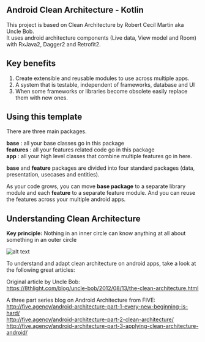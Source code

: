 ## Android Clean Architecture - Kotlin
This project is based on Clean Architecture by Robert Cecil Martin aka Uncle Bob.   
It uses android architecture components (Live data, View model and Room) with RxJava2, Dagger2 and Retrofit2.
       
       
## Key benefits
1. Create extensible and reusable modules to use across multiple apps.
2. A system that is testable, independent of frameworks, database and UI
3. When some frameworks or libraries become obsolete easily replace them with new ones.

 
## Using this template    
  There are three main packages.  
  
  **base** : all your base classes go in this package    
  **features** : all your features related code go in this package    
  **app** : all your high level classes that combine multiple features go in here.   
  
  **base** and **feature** packages are divided into four standard packages (data, presentation, usecases and entities).
  
As your code grows, you can move **base package** to a separate library module and
each **feature** to a separate feature module. And you can reuse the features across your multiple android apps.
      
     
     
## Understanding Clean Architecture
**Key principle:** Nothing in an inner circle can know anything at all about something in an outer circle

  ![alt text](https://8thlight.com/blog/assets/posts/2012-08-13-the-clean-architecture/CleanArchitecture.jpg)


To understand and adapt clean architecture on android apps, take a look at the following great articles:

Original article by Uncle Bob:    
  https://8thlight.com/blog/uncle-bob/2012/08/13/the-clean-architecture.html


A three part series blog on Android Architecture from FIVE:  
  http://five.agency/android-architecture-part-1-every-new-beginning-is-hard/  
  http://five.agency/android-architecture-part-2-clean-architecture/  
  http://five.agency/android-architecture-part-3-applying-clean-architecture-android/
